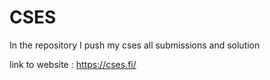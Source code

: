 # CSES
In the repository I push my cses all submissions and solution

link to website : https://cses.fi/
